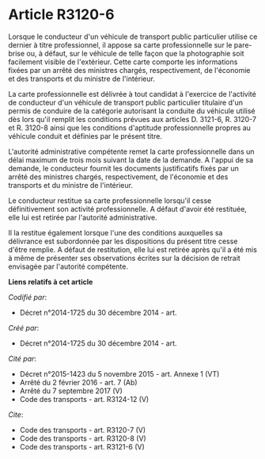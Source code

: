 # Article R3120-6

Lorsque le conducteur d'un véhicule de transport public particulier utilise ce dernier à titre professionnel, il appose sa
carte professionnelle sur le pare-brise ou, à défaut, sur le véhicule de telle façon que la photographie soit facilement
visible de l'extérieur. Cette carte comporte les informations fixées par un arrêté des ministres chargés, respectivement, de
l'économie et des transports et du ministre de l'intérieur. 

La carte professionnelle est délivrée à tout candidat à l'exercice de l'activité de conducteur d'un véhicule de transport
public particulier titulaire d'un permis de conduire de la catégorie autorisant la conduite du véhicule utilisé dès lors
qu'il remplit les conditions prévues aux articles D. 3121-6, R. 3120-7 et R. 3120-8 ainsi que les conditions d'aptitude
professionnelle propres au véhicule conduit et définies par le présent titre. 

L'autorité administrative compétente remet la carte professionnelle dans un délai maximum de trois mois suivant la date de la
demande. A l'appui de sa demande, le conducteur fournit les documents justificatifs fixés par un arrêté des ministres
chargés, respectivement, de l'économie et des transports et du ministre de l'intérieur. 

Le conducteur restitue sa carte professionnelle lorsqu'il cesse définitivement son activité professionnelle. A défaut d'avoir
été restituée, elle lui est retirée par l'autorité administrative. 

Il la restitue également lorsque l'une des conditions auxquelles sa délivrance est subordonnée par les dispositions du
présent titre cesse d'être remplie. A défaut de restitution, elle lui est retirée après qu'il a été mis à même de présenter
ses observations écrites sur la décision de retrait envisagée par l'autorité compétente.

**Liens relatifs à cet article**

_Codifié par_:

  - Décret n°2014-1725 du 30 décembre 2014 - art.

_Créé par_:

  - Décret n°2014-1725 du 30 décembre 2014 - art.

_Cité par_:

  - Décret n°2015-1423 du 5 novembre 2015 - art. Annexe 1 (VT)
  - Arrêté du 2 février 2016 - art. 7 (Ab)
  - Arrêté du 7 septembre 2017 (V)
  - Code des transports - art. R3124-12 (V)

_Cite_:

  - Code des transports - art. R3120-7 (V)
  - Code des transports - art. R3120-8 (V)
  - Code des transports - art. R3121-6 (V)
